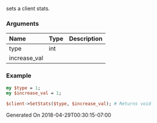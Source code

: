 sets a client stats.
### Arguments
**Name**|**Type**|**Description**
:---|:---|:---
type|int|
increase_val||

### Example

```perl
my $type = 1;
my $increase_val = 1;

$client->SetStats($type, $increase_val); # Returns void
```


Generated On 2018-04-29T00:30:15-07:00